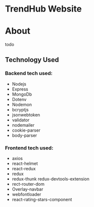 # TrendHub Website 

# About
todo

## Technology Used 
### Backend tech used:
* Nodejs
* Express
* MongoDb
* Dotenv
* Nodemon
* bcryptjs 
* jsonwebtoken 
* validator 
* nodemailer 
* cookie-parser 
* body-parser

### Frontend tech used:

* axios 
* react-helmet 
* react-redux 
* redux 
* redux-thunk redux-devtools-extension 
* rect-router-dom
* Overlay-navbar
* webfontloader
* react-rating-stars-component